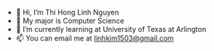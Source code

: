 - 👋 Hi, I’m Thi Hong Linh Nguyen
- 👀 My major is Computer Science
- 🌱 I’m currently learning at University of Texas at Arlington 
- 📫 You can email me at linhkim1503@gmail.com

<!---
hlnguyenlinh11/hlnguyenlinh11 is a ✨ special ✨ repository because its `README.md` (this file) appears on your GitHub profile.
You can click the Preview link to take a look at your changes.
--->
